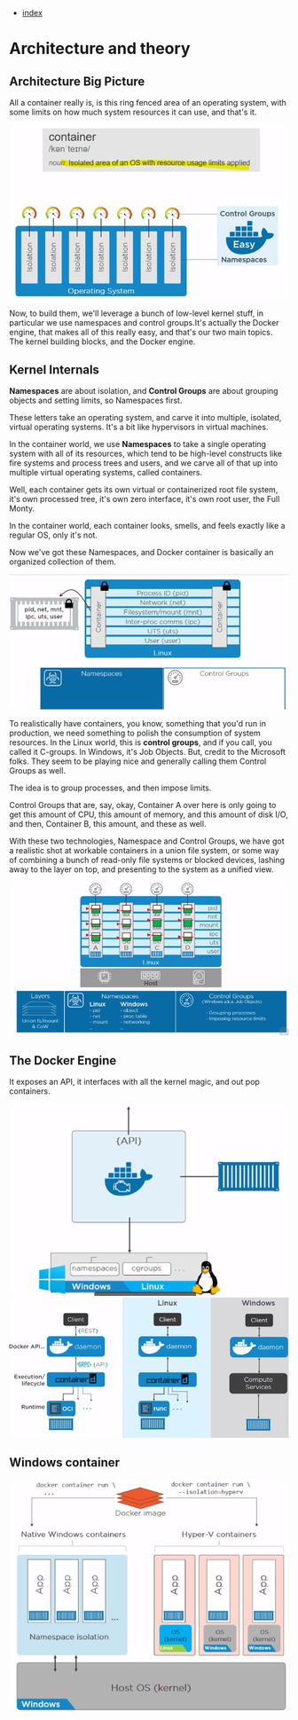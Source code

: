 - [index](https://github.com/KiraDiShira/Docker/blob/master/README.md#docker)

# Architecture and theory

## Architecture Big Picture

All a container really is, is this ring fenced area of an operating system, with some limits on how much system resources it can use, and that's it. 

<img src="https://github.com/KiraDiShira/Docker/blob/master/ArchitectureAndTheory/Images/aat1.PNG" />

Now, to build them, we'll leverage a bunch of low-level kernel stuff, in particular we use namespaces and control groups.It's actually the Docker engine, that makes all of this really easy, and that's our two main topics. The kernel building blocks, and the Docker engine.

## Kernel Internals

**Namespaces** are about isolation, and **Control Groups** are about grouping objects and setting limits, so Namespaces first.

These letters take an operating system, and carve it into multiple, isolated, virtual operating systems. It's a bit like hypervisors in virtual machines.

In the container world, we use **Namespaces** to take a single operating system with all of its resources, which tend to be high-level constructs like fire systems and process trees and users, and we carve all of that up into multiple virtual operating systems, called containers. 

Well, each container gets its own virtual or containerized root file system, it's own processed tree, it's own zero interface, it's own root user, the Full Monty. 

In the container world, each container looks, smells, and feels exactly like a regular OS, only it's not.

Now we've got these Namespaces, and Docker container is basically an organized collection of them.

<img src="https://github.com/KiraDiShira/Docker/blob/master/ArchitectureAndTheory/Images/aat2.PNG" />

To realistically have containers, you know, something that you'd run in production, we need something to polish the consumption of system resources. In the Linux world, this is **control groups**, and if you call, you called it C-groups. In Windows, it's Job Objects. But, credit to the Microsoft folks. They seem to be playing nice and generally calling them Control Groups as well. 

The idea is to group processes, and then impose limits.

Control Groups that are, say, okay, Container A over here is only going to get this amount of CPU, this amount of memory, and this amount of disk I/O, and then, Container B, this amount, and these as well.

With these two technologies, Namespace and Control Groups, we have got a realistic shot at workable containers in a union file system, or some way of combining a bunch of read-only file systems or blocked devices, lashing away to the layer on top, and presenting to the system as a unified view. 

<img src="https://github.com/KiraDiShira/Docker/blob/master/ArchitectureAndTheory/Images/aat3.PNG" />

## The Docker Engine

It exposes an API, it interfaces with all the kernel magic, and out pop containers. 

<img src="https://github.com/KiraDiShira/Docker/blob/master/ArchitectureAndTheory/Images/aat4.PNG" />

<img src="https://github.com/KiraDiShira/Docker/blob/master/ArchitectureAndTheory/Images/aat5.PNG" />

## Windows container

<img src="https://github.com/KiraDiShira/Docker/blob/master/ArchitectureAndTheory/Images/aat6.PNG" />
